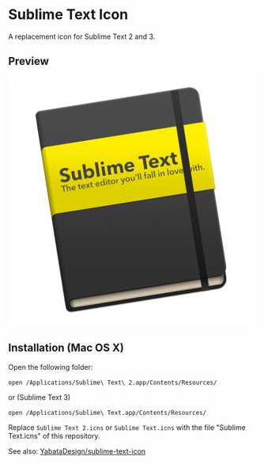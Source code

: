 # Sublime Text Icon

A replacement icon for Sublime Text 2 and 3.

## Preview

![Preview](png/512x512.png)


## Installation (Mac OS X)

Open the following folder:

    open /Applications/Sublime\ Text\ 2.app/Contents/Resources/

or (Sublime Text 3)

    open /Applications/Sublime\ Text.app/Contents/Resources/

Replace `Sublime Text 2.icns` or `Sublime Text.icns` with the file "Sublime Text.icns" of this repository.

See also: [YabataDesign/sublime-text-icon](https://github.com/YabataDesign/sublime-text-icon)
